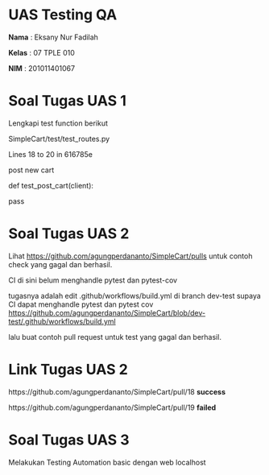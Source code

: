 # UAS Testing QA

<b>Nama</b> : Eksany Nur Fadilah
<p><b>Kelas</b> : 07 TPLE 010</p>
<p><b>NIM</b> : 201011401067</p>

# Soal Tugas UAS 1
Lengkapi test function berikut

SimpleCart/test/test_routes.py

Lines 18 to 20 in 616785e

 post new cart 
 <p>def test_post_cart(client):</p> 
<p>   pass </p>

# Soal Tugas UAS 2
Lihat https://github.com/agungperdananto/SimpleCart/pulls untuk contoh check yang gagal dan berhasil.

CI di sini belum menghandle pytest dan pytest-cov

tugasnya adalah edit .github/workflows/build.yml di branch dev-test supaya CI dapat menghandle pytest dan pytest cov https://github.com/agungperdananto/SimpleCart/blob/dev-test/.github/workflows/build.yml

lalu buat contoh pull request untuk test yang gagal dan berhasil.

# Link Tugas UAS 2
<p>https://github.com/agungperdananto/SimpleCart/pull/18 <b>success</b> </p>
<p>https://github.com/agungperdananto/SimpleCart/pull/19 <b>failed</b> </p>

# Soal Tugas UAS 3
Melakukan Testing Automation basic dengan web localhost

